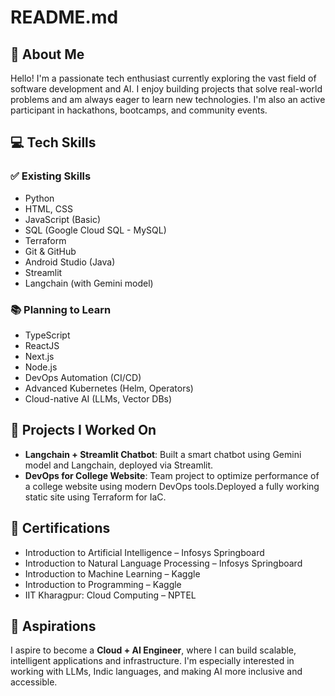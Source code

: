 # README.md

## 👋 About Me
Hello! I'm a passionate tech enthusiast currently exploring the vast field of software development and AI. I enjoy building projects that solve real-world problems and am always eager to learn new technologies. I'm also an active participant in hackathons, bootcamps, and community events.

## 💻 Tech Skills

### ✅ Existing Skills
- Python
- HTML, CSS
- JavaScript (Basic)
- SQL (Google Cloud SQL - MySQL)
- Terraform
- Git & GitHub
- Android Studio (Java)
- Streamlit
- Langchain (with Gemini model)

### 📚 Planning to Learn
- TypeScript
- ReactJS
- Next.js
- Node.js
- DevOps Automation (CI/CD)
- Advanced Kubernetes (Helm, Operators)
- Cloud-native AI (LLMs, Vector DBs)

## 🚀 Projects I Worked On
- **Langchain + Streamlit Chatbot**: Built a smart chatbot using Gemini model and Langchain, deployed via Streamlit.
- **DevOps for College Website**: Team project to optimize performance of a college website using modern DevOps tools.Deployed a fully working static site using Terraform for IaC.

## 📜 Certifications
- Introduction to Artificial Intelligence – Infosys Springboard
- Introduction to Natural Language Processing – Infosys Springboard
- Introduction to Machine Learning – Kaggle
- Introduction to Programming – Kaggle
- IIT Kharagpur: Cloud Computing – NPTEL

## 🎯 Aspirations
I aspire to become a **Cloud + AI Engineer**, where I can build scalable, intelligent applications and infrastructure. I'm especially interested in working with LLMs, Indic languages, and making AI more inclusive and accessible.


